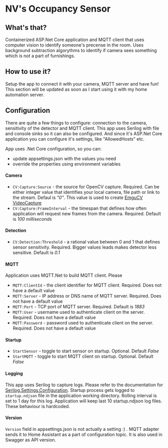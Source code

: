 # NV's Occupancy Sensor
## What's that?
Containerized ASP.Net Core application and MQTT client that uses computer vision to identify someone's precense in the room.
Uses background subtraction algorythms to identify if camera sees something which is not a part of furnishings.
## How to use it?
Setup the app to connect it with your camera, MQTT server and have fun!
This section will be updated as soon as I start using it with my home automation server. 
## Configuration
There are quite a few things to configure: connection to the camera, sensitivity of the detector and MQTT client.
This app uses Serilog with file and console sinks so it can also be configured.
And since it's ASP.Net Core application you can configure it's settings, like "AllowedHosts" etc.

App uses .Net Core configuration, so you can:
* update appsettings.json with the values you need
* override the properties using environment variables
#### Camera
* `CV:Capture:Source` - the source for OpenCV capture. Required. Can be either integer value that identifies your local camera, file path or link to the stream. Defaul is _"0"_. This value is used to create [EmguCV VideoCapture](http://www.emgu.com/wiki/files/4.4.0/document/html/961857d0-b7ba-53d8-253a-5059bb3bc1df.htm)
* `CV:Capture:FrameInterval` - the timespan that defines how often application will request new frames from the camera. Required. Default is _100 milliseconds_
#### Detection
* `CV:Detection:Threshold` - a rational value between 0 and 1 that defines sensor sensitivity. Required. Bigger values leads makes detector less sensitive. Default is _0.1_
#### MQTT
Application uses MQTT.Net to build MQTT client. Please
* `MQTT:ClientId` - the client identifier for MQTT client. Required. Does not have a default value
* `MQTT:Server` - IP address or DNS name of MQTT server. Required. Does not have a default value
* `MQTT:Port` - TCP port of MQTT server. Required. Default is _1883_
* `MQTT:User` - username used to authenticate client on the server. Required. Does not have a default value
* `MQTT:Password` - password used to authenticate client on the server. Required. Does not have a default value
#### Startup
* `StartSensor` - toggle to start sensor on startup. Optional. Default _False_
* `StartMQTT` - toggle to start MQTT client on startup. Optional. Default _False_
#### Logging
This app uses Serilog to capture logs. Please refer to the documentation for [Serilog.Settings.Configuration](https://github.com/serilog/serilog-settings-configuration).
Startup process gets logged to `startup.ndjson` file in the application working directory. Rolling interval is set to 1 day for this log. Application will keep last 10 startup.ndjson log files. These behaviour is hardcoded.
#### Version
`Version` field in appsettings.json is not actually a setting :) . MQTT adapter sends it to Home Assistant as a part of configuration topic. It is also used in Swagger as API version.



